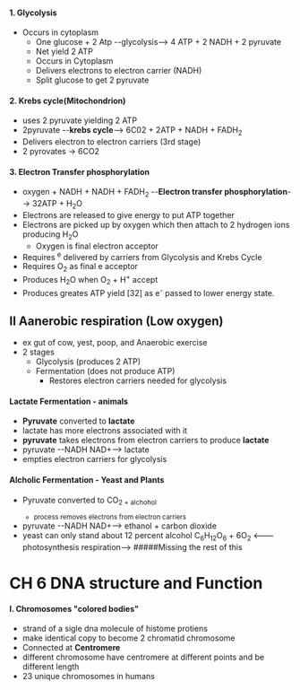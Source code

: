 #### 1. Glycolysis 
* Occurs in cytoplasm
  * One glucose + 2 Atp --glycolysis--> 4 ATP + 2 NADH + 2 pyruvate
  * Net yield 2 ATP
  * Occurs in Cytoplasm
  * Delivers electrons to electron carrier (NADH)
  * Split glucose to get 2 pyruvate

#### 2. Krebs cycle(__Mitochondrion__)
* uses 2 pyruvate yielding 2 ATP
* 2pyruvate --__krebs cycle__--> 6C02 + 2ATP + NADH + FADH<sub>2</sub>
* Delivers electron to electron carriers (3rd stage)
* 2 pyrovates -> 6CO2

#### 3. Electron Transfer phosphorylation
* oxygen + NADH + NADH + FADH<sub>2</sub> --__Electron transfer phosphorylation__--> 32ATP + H<sub>2</sub>O 
* Electrons are released to give energy to put ATP together
* Electrons are picked up by oxygen which then attach to 2 hydrogen ions producing H<sub>2</sub>O
  * Oxygen is final electron acceptor
* Requires <sup>e</sup> delivered by carriers from Glycolysis and Krebs Cycle
* Requires O<sub>2</sub> as final e acceptor
* Produces H<sub>2</sub>O when O<sub>2</sub> + H<sup>+</sup> accept 
* Produces greates ATP yield [32] as e<sup>-</sup> passed to lower energy state.

## II Aanerobic respiration (Low oxygen)
* ex gut of cow, yest, poop, and Anaerobic exercise
* 2 stages  
  * Glycolysis (produces 2 ATP)
  * Fermentation (does not produce ATP)
    * Restores electron carriers needed for glycolysis
  
#### __Lactate Fermentation__ - animals
  * __Pyruvate__ converted to __lactate__
  * lactate has more electrons associated with it
  * __pyruvate__ takes electrons from electron carriers to produce __lactate__
  * pyruvate --NADH NAD+--> lactate
  * empties electron carriers for glycolysis

#### Alcholic Fermentation - Yeast and Plants
* Pyruvate converted to CO<sub>2 + alchohol
  * process removes electrons from electron carriers
* pyruvate --NADH NAD+--> ethanol + carbon dioxide
* yeast can only stand about 12 percent alcohol
C<sub>6</sub>H<sub>12</sub>O<sub>6</sub> + 6O<sub>2</sub> <---photosynthesis  respiration--> #####Missing  the rest of this




# CH 6 DNA structure and Function

#### I. Chromosomes "colored bodies"
* strand of a sigle dna molecule of histome protiens
* make identical copy to become 2 chromatid chromosome
* Connected at __Centromere__
* different chromosome have centromere at different points and be different length
* 23 unique chromosomes in humans




